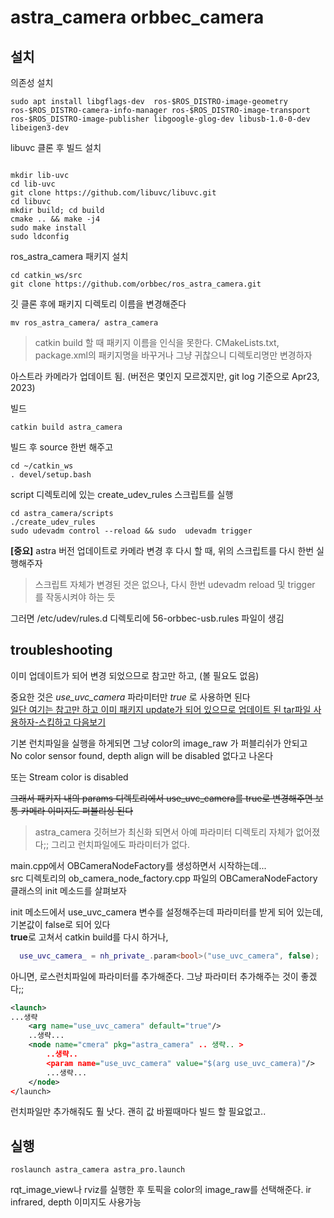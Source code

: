 # astra_camera orbbec_camera

## 설치
의존성 설치
```
sudo apt install libgflags-dev  ros-$ROS_DISTRO-image-geometry ros-$ROS_DISTRO-camera-info-manager ros-$ROS_DISTRO-image-transport ros-$ROS_DISTRO-image-publisher libgoogle-glog-dev libusb-1.0-0-dev libeigen3-dev
```

libuvc 클론 후 빌드 설치
```

mkdir lib-uvc
cd lib-uvc
git clone https://github.com/libuvc/libuvc.git
cd libuvc
mkdir build; cd build
cmake .. && make -j4
sudo make install
sudo ldconfig
```

ros_astra_camera 패키지 설치
```
cd catkin_ws/src
git clone https://github.com/orbbec/ros_astra_camera.git
```

깃 클론 후에 패키지 디렉토리 이름을 변경해준다 
```
mv ros_astra_camera/ astra_camera
```

> catkin build 할 때 패키지 이름을 인식을 못한다. CMakeLists.txt, package.xml의 패키지명을 바꾸거나 그냥 귀찮으니 디렉토리명만 변경하자

아스트라 카메라가 업데이트 됨. (버전은 몇인지 모르겠지만, git log 기준으로 Apr23, 2023)

빌드 
```
catkin build astra_camera
```


빌드 후 source 한번 해주고 
```
cd ~/catkin_ws
. devel/setup.bash
```

script 디렉토리에 있는 create_udev_rules 스크립트를 실행
```
cd astra_camera/scripts
./create_udev_rules
sudo udevadm control --reload && sudo  udevadm trigger
```

**[중요]** astra 버전 업데이트로 카메라 변경 후 다시 할 때, 위의 스크립트를 다시 한번 실행해주자   

> 스크립트 자체가 변경된 것은 없으나, 다시 한번 udevadm reload 및 trigger 를 작동시켜야 하는 듯    

그러면 /etc/udev/rules.d 디렉토리에 56-orbbec-usb.rules 파일이 생김


## troubleshooting
이미 업데이트가 되어 변경 되었으므로 참고만 하고, (볼 필요도 없음)   

중요한 것은 *use_uvc_camera* 파라미터만 *true* 로 사용하면 된다    
[일단 여기는 참고만 하고 이미 패키지 update가 되어 있으므로 업데이트 된 tar파일 사용하자-스킵하고 다음보기](#실행)   


기본 런치파일을 실행을 하게되면 그냥 color의 image_raw 가 퍼블리쉬가 안되고   
No color sensor found, depth align will be disabled 없다고 나온다   

또는 Stream color is disabled


~~그래서 패키지 내의 params 디렉토리에서 use_uvc_camera를 true로 변경해주면 보통 카메라 이미지도 퍼블리싱 된다~~

> astra_camera 깃허브가 최신화 되면서 아예 파라미터 디렉토리 자체가 없어졌다;; 그리고 런치파일에도 파라미터가 없다.  

main.cpp에서 OBCameraNodeFactory를 생성하면서 시작하는데...   
src 디렉토리의 ob_camera_node_factory.cpp 파일의 OBCameraNodeFactory 클래스의 init 메소드를 살펴보자

init 메소드에서 use_uvc_camera 변수를 설정해주는데 파라미터를 받게 되어 있는데, 기본값이 false로 되어 있다   
**true**로 고쳐서 catkin build를 다시 하거나,   
```cpp
  use_uvc_camera_ = nh_private_.param<bool>("use_uvc_camera", false);
```

아니면, 로스런치파일에 파라미터를 추가해준다. 그냥 파라미터 추가해주는 것이 좋겠다;;
```xml
<launch>
...생략
    <arg name="use_uvc_camera" default="true"/>
    ..생략...
    <node name="cmera" pkg="astra_camera" .. 생략.. >
        ..생략..
        <param name="use_uvc_camera" value="$(arg use_uvc_camera)"/>
        ...생략...
    </node>
</launch>
```

런치파일만 추가해줘도 훨 낫다. 괜히 값 바뀔때마다 빌드 할 필요없고..


## 실행

```
roslaunch astra_camera astra_pro.launch
```

rqt_image_view나 rviz를 실행한 후 토픽을 color의 image_raw를 선택해준다. 
ir infrared, depth 이미지도 사용가능


